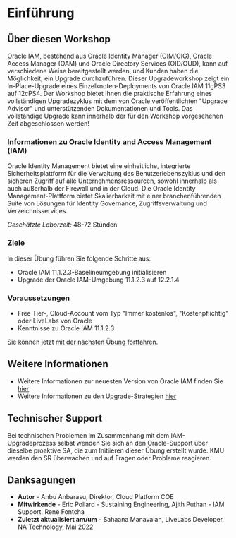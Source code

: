 # Einführung

## Über diesen Workshop

Oracle IAM, bestehend aus Oracle Identity Manager (OIM/OIG), Oracle Access Manager (OAM) und Oracle Directory Services (OID/OUD), kann auf verschiedene Weise bereitgestellt werden, und Kunden haben die Möglichkeit, ein Upgrade durchzuführen. Dieser Upgradeworkshop zeigt ein In-Place-Upgrade eines Einzelknoten-Deployments von Oracle IAM 11gPS3 auf 12cPS4. Der Workshop bietet Ihnen die praktische Erfahrung eines vollständigen Upgradezyklus mit dem von Oracle veröffentlichten "Upgrade Advisor" und unterstützenden Dokumentationen und Tools. Das vollständige Upgrade kann innerhalb der für den Workshop vorgesehenen Zeit abgeschlossen werden!

### Informationen zu Oracle Identity and Access Management (IAM)

Oracle Identity Management bietet eine einheitliche, integrierte Sicherheitsplattform für die Verwaltung des Benutzerlebenszyklus und den sicheren Zugriff auf alle Unternehmensressourcen, sowohl innerhalb als auch außerhalb der Firewall und in der Cloud. Die Oracle Identity Management-Plattform bietet Skalierbarkeit mit einer branchenführenden Suite von Lösungen für Identity Governance, Zugriffsverwaltung und Verzeichnisservices.

_Geschätzte Laborzeit:_ 48-72 Stunden

### Ziele

In dieser Übung führen Sie folgende Schritte aus:

*   Oracle IAM 11.1.2.3-Baselineumgebung initialisieren
*   Upgrade der Oracle IAM-Umgebung 11.1.2.3 auf 12.2.1.4

### Voraussetzungen

*   Free Tier-, Cloud-Account vom Typ "Immer kostenlos", "Kostenpflichtig" oder LiveLabs von Oracle
*   Kenntnisse zu Oracle IAM 11.1.2.3

Sie können jetzt [mit der nächsten Übung fortfahren](#next).

## Weitere Informationen

*   Weitere Informationen zur neuesten Version von Oracle IAM finden Sie [hier](https://docs.oracle.com/en/middleware/idm/suite/12.2.1.4/index.html)
*   Weitere Informationen zu den Upgrade-Strategien [hier](https://docs.oracle.com/en/middleware/fusion-middleware/iamus/place-upgrade-strategies.html#GUID-9F906AE2-5BDF-426D-A97C-AC546ABFBD28)

## Technischer Support

Bei technischen Problemen im Zusammenhang mit dem IAM-Upgradeprozess selbst wenden Sie sich an den Oracle-Support über dieselbe proaktive SA, die zum Initiieren dieser Übung erstellt wurde. KMU werden den SR überwachen und auf Fragen oder Probleme reagieren.

## Danksagungen

*   **Autor** - Anbu Anbarasu, Direktor, Cloud Platform COE
*   **Mitwirkende** - Eric Pollard - Sustaining Engineering, Ajith Puthan - IAM Support, Rene Fontcha
*   **Zuletzt aktualisiert am/um** - Sahaana Manavalan, LiveLabs Developer, NA Technology, Mai 2022